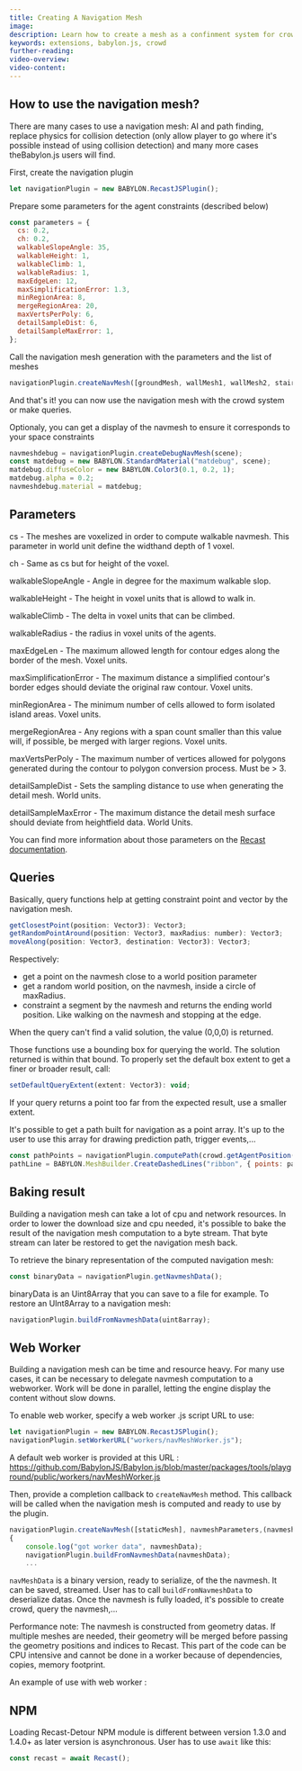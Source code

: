```yaml
---
title: Creating A Navigation Mesh
image:
description: Learn how to create a mesh as a confinment system for crowd agents.
keywords: extensions, babylon.js, crowd
further-reading:
video-overview:
video-content:
---
```


## How to use the navigation mesh?

There are many cases to use a navigation mesh: AI and path finding, replace physics for collision detection (only allow player to go where it's possible instead of using collision detection) and many more cases theBabylon.js users will find.

First, create the navigation plugin

```javascript
let navigationPlugin = new BABYLON.RecastJSPlugin();
```

Prepare some parameters for the agent constraints (described below)

```javascript
const parameters = {
  cs: 0.2,
  ch: 0.2,
  walkableSlopeAngle: 35,
  walkableHeight: 1,
  walkableClimb: 1,
  walkableRadius: 1,
  maxEdgeLen: 12,
  maxSimplificationError: 1.3,
  minRegionArea: 8,
  mergeRegionArea: 20,
  maxVertsPerPoly: 6,
  detailSampleDist: 6,
  detailSampleMaxError: 1,
};
```

Call the navigation mesh generation with the parameters and the list of meshes

```javascript
navigationPlugin.createNavMesh([groundMesh, wallMesh1, wallMesh2, stair1, stair2], parameters);
```

And that's it! you can now use the navigation mesh with the crowd system or make queries.

Optionaly, you can get a display of the navmesh to ensure it corresponds to your space constraints

```javascript
navmeshdebug = navigationPlugin.createDebugNavMesh(scene);
const matdebug = new BABYLON.StandardMaterial("matdebug", scene);
matdebug.diffuseColor = new BABYLON.Color3(0.1, 0.2, 1);
matdebug.alpha = 0.2;
navmeshdebug.material = matdebug;
```

<Playground id="#KVQP83#0" title="Simple navigation mesh computation" description="Simple navigation mesh computation"/>

## Parameters

cs - The meshes are voxelized in order to compute walkable navmesh. This parameter in world unit define the widthand depth of 1 voxel.

ch - Same as cs but for height of the voxel.

walkableSlopeAngle - Angle in degree for the maximum walkable slop.

walkableHeight - The height in voxel units that is allowd to walk in.

walkableClimb - The delta in voxel units that can be climbed.

walkableRadius - the radius in voxel units of the agents.

maxEdgeLen - The maximum allowed length for contour edges along the border of the mesh. Voxel units.

maxSimplificationError - The maximum distance a simplified contour's border edges should deviate the original raw contour. Voxel units.

minRegionArea - The minimum number of cells allowed to form isolated island areas. Voxel units.

mergeRegionArea - Any regions with a span count smaller than this value will, if possible, be merged with larger regions. Voxel units.

maxVertsPerPoly - The maximum number of vertices allowed for polygons generated during the contour to polygon conversion process. Must be > 3.

detailSampleDist - Sets the sampling distance to use when generating the detail mesh. World units.

detailSampleMaxError - The maximum distance the detail mesh surface should deviate from heightfield data. World Units.

You can find more information about those parameters on the [Recast documentation](http://recastnav.com/structrcConfig.html).

## Queries

Basically, query functions help at getting constraint point and vector by the navigation mesh.

```javascript
getClosestPoint(position: Vector3): Vector3;
getRandomPointAround(position: Vector3, maxRadius: number): Vector3;
moveAlong(position: Vector3, destination: Vector3): Vector3;
```

Respectively:

- get a point on the navmesh close to a world position parameter
- get a random world position, on the navmesh, inside a circle of maxRadius.
- constraint a segment by the navmesh and returns the ending world position. Like walking on the navmesh and stopping at the edge.

When the query can't find a valid solution, the value (0,0,0) is returned.

Those functions use a bounding box for querying the world. The solution returned is within that bound. To properly set the default box extent to get a finer or broader result, call:

```javascript
setDefaultQueryExtent(extent: Vector3): void;
```

If your query returns a point too far from the expected result, use a smaller extent.

It's possible to get a path built for navigation as a point array. It's up to the user to use this array for drawing prediction path, trigger events,...

```javascript
const pathPoints = navigationPlugin.computePath(crowd.getAgentPosition(agent), navigationPlugin.getClosestPoint(destinationPoint));
pathLine = BABYLON.MeshBuilder.CreateDashedLines("ribbon", { points: pathPoints, updatable: true, instance: pathLine }, scene);
```

## Baking result

Building a navigation mesh can take a lot of cpu and network resources. In order to lower the download size and cpu needed, it's possible to bake the result of the navigation mesh computation to a byte stream. That byte stream can later be restored to get the navigation mesh back.

To retrieve the binary representation of the computed navigation mesh:

```javascript
const binaryData = navigationPlugin.getNavmeshData();
```

binaryData is an Uint8Array that you can save to a file for example.
To restore an UInt8Array to a navigation mesh:

```javascript
navigationPlugin.buildFromNavmeshData(uint8array);
```

## Web Worker

Building a navigation mesh can be time and resource heavy. For many use cases, it can be necessary to delegate navmesh computation to a webworker. Work will be done in parallel, letting the engine display the content without slow downs.

To enable web worker, specify a web worker .js script URL to use:

```javascript
let navigationPlugin = new BABYLON.RecastJSPlugin();
navigationPlugin.setWorkerURL("workers/navMeshWorker.js");
```

A default web worker is provided at this URL : https://github.com/BabylonJS/Babylon.js/blob/master/packages/tools/playground/public/workers/navMeshWorker.js

Then, provide a completion callback to `createNavMesh` method. This callback will be called when the navigation mesh is computed and ready to use by the plugin.

```javascript
navigationPlugin.createNavMesh([staticMesh], navmeshParameters,(navmeshData) =>
{
    console.log("got worker data", navmeshData);
    navigationPlugin.buildFromNavmeshData(navmeshData);
    ...
```

`navMeshData` is a binary version, ready to serialize, of the the navmesh. It can be saved, streamed. User has to call `buildFromNavmeshData` to deserialize datas. Once the navmesh is fully loaded, it's possible to create crowd, query the navmesh,...

Performance note: The navmesh is constructed from geometry datas. If multiple meshes are needed, their geometry will be merged before passing the geometry positions and indices to Recast. This part of the code can be CPU intensive and cannot be done in a worker because of dependencies, copies, memory footprint.

An example of use with web worker : <Playground id="#TN7KNN#2" title="Navigation mesh computation with a web worker" description="Navigation mesh computation with a web worker"/>

## NPM

Loading Recast-Detour NPM module is different between version 1.3.0 and 1.4.0+ as later version is asynchronous. User has to use `await` like this:

```javascript
const recast = await Recast();
```
